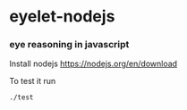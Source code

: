 # eyelet-nodejs

### eye reasoning in javascript

Install nodejs https://nodejs.org/en/download

To test it run
```
./test
```
